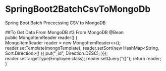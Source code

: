 # SpringBoot2BatchCsvToMongoDb
Spring Boot Batch Procecssing CSV to MongoDB

##To Get Data From MongoDB
#3 From MongoDB
  @Bean \
  public MongoItemReader<Employee> reader() { \
    MongoItemReader<Employee> reader = new MongoItemReader<>(); \
    reader.setTemplate(mongoTemplate);
    reader.setSort(new HashMap<String, Sort.Direction>() {{
      put("_id", Direction.DESC);
    }});
    reader.setTargetType(Employee.class);
    reader.setQuery("{}");
    return reader;
  }
